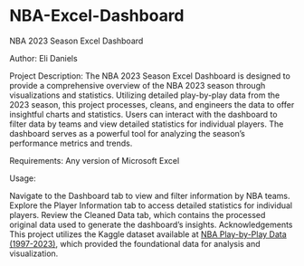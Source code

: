 # NBA-Excel-Dashboard

NBA 2023 Season Excel Dashboard

Author: Eli Daniels

Project Description:
The NBA 2023 Season Excel Dashboard is designed to provide a comprehensive overview of the NBA 2023 season through visualizations and statistics. Utilizing detailed play-by-play data from the 2023 season, this project processes, cleans, and engineers the data to offer insightful charts and statistics. Users can interact with the dashboard to filter data by teams and view detailed statistics for individual players. The dashboard serves as a powerful tool for analyzing the season’s performance metrics and trends.

Requirements:
Any version of Microsoft Excel

Usage:

Navigate to the Dashboard tab to view and filter information by NBA teams.
Explore the Player Information tab to access detailed statistics for individual players.
Review the Cleaned Data tab, which contains the processed original data used to generate the dashboard’s insights.
Acknowledgements
This project utilizes the Kaggle dataset available at [NBA Play-by-Play Data (1997-2023)](https://www.kaggle.com/datasets/szymonjwiak/nba-play-by-play-data-1997-2023), which provided the foundational data for analysis and visualization.
